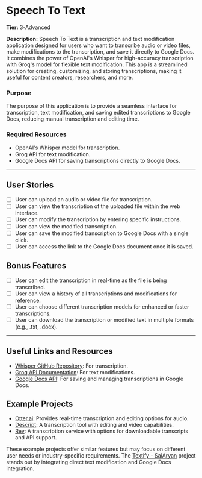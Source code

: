 # Speech To Text

**Tier:** 3-Advanced

**Description:**
Speech To Text is a transcription and text modification application designed for users who want to transcribe audio or video files, make modifications to the transcription, and save it directly to Google Docs. It combines the power of OpenAI's Whisper for high-accuracy transcription with Groq's model for flexible text modification. This app is a streamlined solution for creating, customizing, and storing transcriptions, making it useful for content creators, researchers, and more.

### Purpose
The purpose of this application is to provide a seamless interface for transcription, text modification, and saving edited transcriptions to Google Docs, reducing manual transcription and editing time.

### Required Resources
- OpenAI's Whisper model for transcription.
- Groq API for text modification.
- Google Docs API for saving transcriptions directly to Google Docs.

---

## User Stories

- [ ] User can upload an audio or video file for transcription.
- [ ] User can view the transcription of the uploaded file within the web interface.
- [ ] User can modify the transcription by entering specific instructions.
- [ ] User can view the modified transcription.
- [ ] User can save the modified transcription to Google Docs with a single click.
- [ ] User can access the link to the Google Docs document once it is saved.

## Bonus Features

- [ ] User can edit the transcription in real-time as the file is being transcribed.
- [ ] User can view a history of all transcriptions and modifications for reference.
- [ ] User can choose different transcription models for enhanced or faster transcriptions.
- [ ] User can download the transcription or modified text in multiple formats (e.g., .txt, .docx).
  
---

## Useful Links and Resources

- [Whisper GitHub Repository](https://github.com/openai/whisper): For transcription.
- [Groq API Documentation](https://docs.groq.com): For text modifications.
- [Google Docs API](https://developers.google.com/docs/api): For saving and managing transcriptions in Google Docs.
  
## Example Projects

- [Otter.ai](https://otter.ai): Provides real-time transcription and editing options for audio.
- [Descript](https://www.descript.com): A transcription tool with editing and video capabilities.
- [Rev](https://www.rev.com): A transcription service with options for downloadable transcripts and API support.
  
These example projects offer similar features but may focus on different user needs or industry-specific requirements. The  [Textify - SaiAryan](https://github.com/SaiAryan1784/GenAi-hackathon-Blurock-textify) project stands out by integrating direct text modification and Google Docs integration.
